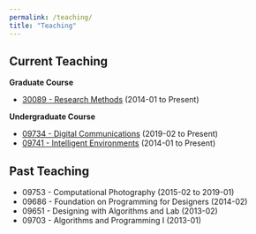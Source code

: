 ```yaml
---
permalink: /teaching/
title: "Teaching"
---
```

## Current Teaching

**Graduate Course**

- [30089 - Research Methods](../researchmethod/)                              (2014-01 to Present)

**Undergraduate Course**

- [09734 - Digital Communications]()                        (2019-02 to Present)
- [09741 - Intelligent Environments]()                      (2014-01 to Present)

## Past Teaching
- 09753 - Computational Photography                     (2015-02 to 2019-01)
- 09686 - Foundation on Programming for Designers 	    (2014-02)
- 09651 - Designing with Algorithms and Lab			    (2013-02)
- 09703 - Algorithms and Programming I 	                (2013-01)


